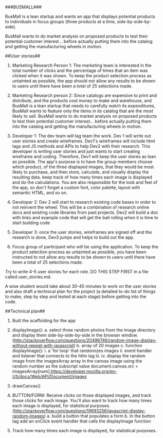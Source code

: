 ###BUSMALL###

BusMall is a lean startup and wants an app that displays potential products to individuals in focus groups (three products at a time, side-by-side-by-side).

 BusMall wants to do market analysis on proposed products to test their potential customer interest... before actually putting them into the catalog and getting the manufacturing wheels in motion.

##User stories##

1. Marketing Research Person 1: The marketing team is interested in the total number of clicks and the percentage of times that an item was clicked when it was shown. To keep the product selection process as untainted as possible, the app should not allow any results to be shown to users until there have been a total of 25 selections made.

2. Marketing Research person 2: Since catalogs are expensive to print and distribute, and the products cost money to make and warehouse, and BusMall is a lean startup that needs to carefully watch its expenditures, BusMall wants to feature only the items in its catalog that are the most likely to sell. BusMall wants to do market analysis on proposed products to test their potential customer interest... before actually putting them into the catalog and getting the manufacturing wheels in motion.

3. Developer 1: The dev team will tag team the work. Dev 1 will write out user stories and create wireframes. Dev1's wireframes will include html tags and JS methods and APIs to help Dev2 with their research. This developer is writing user stories and just wants to start creating wireframe and coding. Therefore, Dev1 will keep the user stores as lean as possible. The app's purpose is to have the group members choose which product, of the three displayed images, that they would be most likely to purchase, and then store, calculate, and visually display the resulting data. keep track of how many times each image is displayed and do the calculations. You are also responsible for the look and feel of the app, so don't forget a custom font, color palette, layout with semantic HTML, and so on.

4. Developer 2: Dev 2 will start to research existing code bases in order to not reinvent the wheel. This will be a combination of research online docs and existing code libraries from past projects. Dev2 will build a doc with links and example code that will get the ball rolling when it is time to start building code

5. Developer 3: once the user stories, wireframes are signed off and the research is done, Dev3 jumps and helps to build out the app.

6. Focus group of participant who will be using the application. To keep the product selection process as untainted as possible, you have been instructed to not allow any results to be shown to users until there have been a total of 25 selections made.

Try to write 4-5 user stories for each role. DO THIS STEP FIRST in a file called user_stories.md.

A wise student would take about 30-45 minutes to work on the user stories and also draft a technical plan for the project (a detailed to-do list of things to make, step by step and tested at each stage) before getting into the code.


##Technical plan##

1. Built the scaffolding for the app
2. displayImage():
  a. select three random photos from the image directory and display them side-by-side-by-side in the browser window. (http://stackoverflow.com/questions/20496746/random-image-display-without-repeat-with-javascript)
  b. array of 20 images
  c. function displayImage():
    i. a 'for loop' that randomizes images
    ii. event handler and listener that connects to the htlm tag
    iii.
    iv. display the random image from the imagesArray array in the canvas image using the random number as the subscript value
    document.canvas.src = imagesArray[num];https://developer.mozilla.org/en-US/docs/Web/API/Document/images

3. drawCanvas()

3. BUTTON/FORM: Receive clicks on those displayed images, and track those clicks for each image. You'll also want to track how many times each image is displayed, for statistical purposes.(http://stackoverflow.com/questions/19693256/javascript-display-random-images)
  a. build a button that populates a form
  b. In the button tag add an onClick event handler that calls the displayImage function

4. Track how many times each image is displayed, for statistical purposes.
































##
